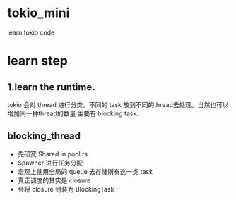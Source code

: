 # tokio_mini
learn tokio code

# learn step
## 1.learn the runtime.
tokio 会对 thread 进行分类。不同的 task 放到不同的thread去处理。当然也可以增加同一种thread的数量
主要有 blocking task.
## blocking_thread
 - 先研究 Shared in pool.rs
 - Spawner 进行任务分配
 - 宏观上使用全局的 queue 去存储所有这一类 task
 - 真正调度的其实是 closure 
 - 会将 closure 封装为 BlockingTask
